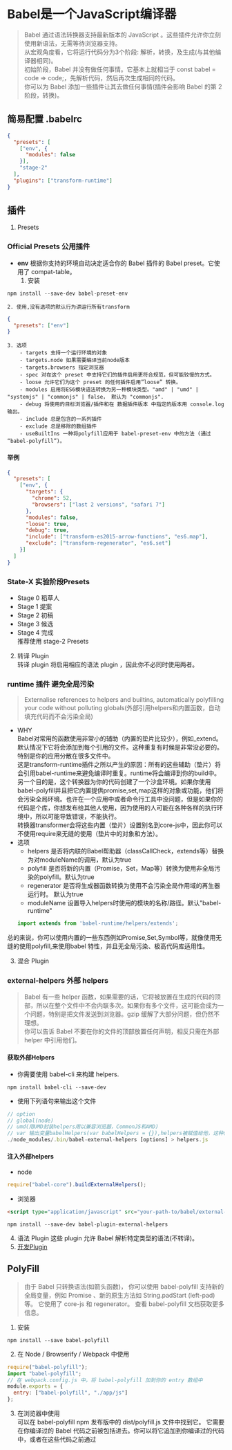 # Babel是一个JavaScript编译器
> Babel 通过语法转换器支持最新版本的 JavaScript 。这些插件允许你立刻使用新语法，无需等待浏览器支持。  
从宏观角度看，它将运行代码分为3个阶段: 解析，转换，及生成(与其他编译器相同)。   
初始阶段，Babel 并没有做任何事情。它基本上就相当于 const babel = code => code;，先解析代码，然后再次生成相同的代码。  
你可以为 Babel 添加一些插件让其去做任何事情(插件会影响 Babel 的第 2 阶段，转换)。
## 简易配置 .babelrc
```json
{
  "presets": [
    ["env", {
      "modules": false
    }],
    "stage-2"
  ],
  "plugins": ["transform-runtime"]
}
```
## 插件
1. Presets   
### Official Presets 公用插件  
- **env** 根据你支持的环境自动决定适合你的 Babel 插件的 Babel preset。它使用了 compat-table。
    1. 安装  
```shell
npm install --save-dev babel-preset-env
```
    2. 使用,没有选项的默认行为讲运行所有transform
```json
{
  "presets": ["env"]
}
```
    3. 选项
        - targets 支持一个运行环境的对象
        - targets.node 如果需要编译当前node版本
        - targets.browsers 指定浏览器
        - spec 对在这个 preset 中支持它们的插件启用更符合规范，但可能较慢的方式。
        - loose 允许它们为这个 preset 的任何插件启用”loose” 转换。
        - modules 启用将ES6模块语法转换为另一种模块类型。"amd" | "umd" | "systemjs" | "commonjs" | false， 默认为 "commonjs".
        - debug 将使用的目标浏览器/插件和在 数据插件版本 中指定的版本用 console.log 输出。
        - include 总是包含的一系列插件
        - exclude 总是移除的数组插件
        - useBuiltIns 一种将polyfill应用于 babel-preset-env 中的方法 (通过 “babel-polyfill”)。
#### 举例
```json
{
  "presets": [
    ["env", {
      "targets": {
        "chrome": 52,
        "browsers": ["last 2 versions", "safari 7"]
      },
      "modules": false,
      "loose": true,
      "debug": true,
      "include": ["transform-es2015-arrow-functions", "es6.map"],
      "exclude": ["transform-regenerator", "es6.set"]
    }]
  ]
}
```
### State-X 实验阶段Presets  
- Stage 0 稻草人
- Stage 1 提案
- Stage 2 初稿
- Stage 3 候选
- Stage 4 完成  
推荐使用 stage-2 Presets 
2. 转译 Plugin  
转译 plugin 将启用相应的语法 plugin ，因此你不必同时使用两者。
### runtime 插件 避免全局污染
>Externalise references to helpers and builtins, automatically polyfilling your code without polluting globals(外部引用helpers和内置函数，自动填充代码而不会污染全局)  
   * WHY  
Babel对常用的函数使用非常小的辅助（内置的垫片比较少），例如_extend。默认情况下它将会添加到每个引用的文件。这种重复有时候是非常没必要的。特别是你的应用分散在很多文件中。  
这是transform-runtime插件之所以产生的原因：所有的这些辅助（垫片）将会引用babel-runtime来避免编译时重复。runtime将会编译到你的build中。  
另一个目的是，这个转换器为你的代码创建了一个沙盒环境。如果你使用babel-polyfill并且把它内置提供promise,set,map这样的对象或功能，他们将会污染全局环境。也许在一个应用中或者命令行工具中没问题，但是如果你的代码是个库，你想发布给其他人使用，因为使用的人可能在各种各样的执行环境中，所以可能导致错误，不能执行。  
转换器transformer会将这些内置（垫片）设置别名到core-js中，因此你可以不使用require来无缝的使用（垫片中的对象和方法）。
  * 选项  
    - helpers 是否将内联的Babel帮助器（classCallCheck，extends等）替换为对moduleName的调用，默认为true
    - polyfill 是否将新的内置（Promise，Set，Map等）转换为使用非全局污染的polyfill。默认为true
    - regenerator 是否将生成器函数转换为使用不会污染全局作用域的再生器运行时。 默认为true
    - moduleName 设置导入helpers时使用的模块的名称/路径。默认"babel-runtime"
    ```js
    import extends from 'babel-runtime/helpers/extends';
    ```
总的来说，你可以使用内置的一些东西例如Promise,Set,Symbol等，就像使用无缝的使用polyfill,来使用babel 特性，并且无全局污染、极高代码库适用性。

3. 混合 Plugin
### external-helpers 外部 helpers
> Babel 有一些 helper 函数，如果需要的话，它将被放置在生成的代码的顶部，所以在整个文件中不会内联多次。如果你有多个文件，这可能会成为一个问题，特别是把文件发送到浏览器。gzip 缓解了大部分问题，但仍然不理想。  
你可以告诉 Babel 不要在你的文件的顶部放置任何声明，相反只需在外部 helper 中引用他们。  
#### 获取外部Helpers
* 你需要使用 babel-cli 来构建 helpers. 
```
npm install babel-cli --save-dev
```
* 使用下列语句来输出这个文件
```js
// option 
// global(node) 
// umd(用UMD封装helpers用以兼容浏览器，CommonJS和AMD) 
// var 输出变量babelHelpers(var babelHelpers = {}),helpers被赋值给他，这种输出格式适合进一步的处理。 
./node_modules/.bin/babel-external-helpers [options] > helpers.js
```
#### 注入外部helpers
- node
```js
require("babel-core").buildExternalHelpers();
```
- 浏览器
```html
<script type="application/javascript" src="your-path-to/babel/external-helpers.js"></script>
```
```
npm install --save-dev babel-plugin-external-helpers
```
4. 语法 Plugin
这些 plugin 允许 Babel 解析特定类型的语法(不转译)。
5. [开发Plugin](https://github.com/jamiebuilds/babel-handbook/blob/master/translations/zh-Hans/plugin-handbook.md)

## PolyFill
> 由于 Babel 只转换语法(如箭头函数)， 你可以使用 babel-polyfill 支持新的全局变量，例如 Promise 、新的原生方法如 String.padStart (left-pad) 等。 它使用了 core-js 和 regenerator。 查看 babel-polyfill 文档获取更多信息。
1. 安装
```
npm install --save babel-polyfill
```
2. 在 Node / Browserify / Webpack 中使用
```js
require("babel-polyfill");
import "babel-polyfill";
// 在 webpack.config.js 中，将 babel-polyfill 加到你的 entry 数组中
module.exports = {
  entry: ["babel-polyfill", "./app/js"]
};
```
3. 在浏览器中使用  
可以在 babel-polyfill npm 发布版中的 dist/polyfill.js 文件中找到它。 它需要在你编译过的 Babel 代码之前被包括进去。你可以将它追加到你编译过的代码中，或者在这些代码之前通过 <script> 引入它。